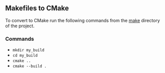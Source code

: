 ## Makefiles to CMake

To convert to CMake run the following commands from the [make](../make) directory of the project.

### Commands 

- `mkdir my_build`
- `cd my_build`
- `cmake ..`
- `cmake --build .`